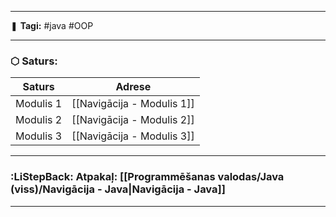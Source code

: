 ___

❚ **Tagi:** #java #OOP 

---
### ⬡ Saturs:

| Saturs    | Adrese                     |
| --------- | -------------------------- |
| Modulis 1 | [[Navigācija - Modulis 1]] |
| Modulis 2 | [[Navigācija - Modulis 2]] |
| Modulis 3 | [[Navigācija - Modulis 3]] |

---
### :LiStepBack: Atpakaļ: [[Programmēšanas valodas/Java (viss)/Navigācija - Java|Navigācija - Java]]

___